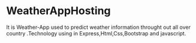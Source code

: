 # WeatherAppHosting
It is Weather-App used to predict weather information throught out all over country .Technology using in Express,Html,Css,Bootstrap and javascript.
